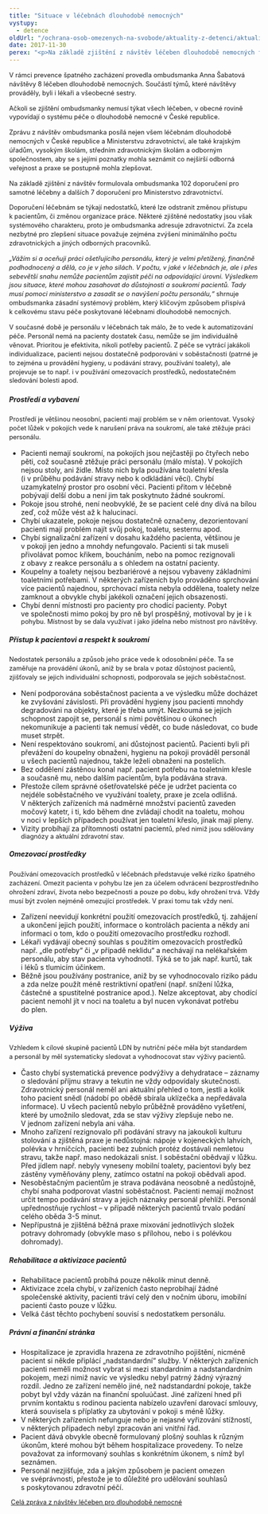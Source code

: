 ```yaml
---
title: "Situace v léčebnách dlouhodobě nemocných"
vystupy:
  - detence
oldUrl: "/ochrana-osob-omezenych-na-svobode/aktuality-z-detenci/aktuality-z-detenci-2017/situace-v-lecebnach-dlouhodobe-nemocnych-1/"
date: 2017-11-30
perex: "<p>Na základě zjištění z návštěv léčeben dlouhodobě nemocných formulovala ombudsmanka doporučení, která je třeba začít urychleně realizovat, aby se péče o pacienty zlepšila. Zejména v důsledku nedostatečného personálního zajištění může docházet k zásahům do důstojnosti a soukromí pacientů.</p>"
---
```


<!-- imported from the old website -->

<p style="line-height: 17.92px; font-size: 12.8px;">V rámci prevence špatného zacházení provedla ombudsmanka Anna Šabatová návštěvy 8 léčeben dlouhodobě nemocných. Součástí týmů, které návštěvy prováděly, byli i lékaři a všeobecné sestry.</p><p style="line-height: 17.92px; font-size: 12.8px;">Ačkoli se zjištění ombudsmanky nemusí týkat všech léčeben, v obecné rovině vypovídají o systému péče o dlouhodobě nemocné v České republice.</p><p style="line-height: 17.92px; font-size: 12.8px;">Zprávu z návštěv ombudsmanka posílá nejen všem léčebnám dlouhodobě nemocných v České republice a Ministerstvu zdravotnictví, ale také krajským úřadům, vysokým školám, středním zdravotnickým školám a odborným společnostem, aby se s jejími poznatky mohla seznámit co nejširší odborná veřejnost a praxe se postupně mohla zlepšovat.</p><p style="line-height: 17.92px; font-size: 12.8px;">Na základě zjištění z návštěv formulovala ombudsmanka 102 doporučení pro samotné léčebny a dalších 7 doporučení pro Ministerstvo zdravotnictví.</p><p style="line-height: 17.92px; font-size: 12.8px;">Doporučení léčebnám se týkají nedostatků, které lze odstranit změnou přístupu k pacientům, či změnou organizace práce. Některé zjištěné nedostatky jsou však systémového charakteru, proto je ombudsmanka adresuje zdravotnictví. Za zcela nezbytné pro zlepšení situace považuje zejména zvýšení minimálního počtu zdravotnických a jiných odborných pracovníků.</p><p style="line-height: 17.92px; font-size: 12.8px;"><i>„Vážím si a oceňuji práci ošetřujícího personálu, který je velmi přetížený, finančně podhodnocený a dělá, co je v jeho silách. V počtu, v jaké v léčebnách je, ale i přes sebevětší snahu nemůže pacientům zajistit péči na odpovídající úrovni. Výsledkem jsou situace, které mohou zasahovat do důstojnosti a soukromí pacientů. Tady musí pomoci ministerstvo a zasadit se o navýšení počtu personálu,“ </i>shrnuje ombudsmanka zásadní systémový problém, který klíčovým způsobem přispívá k celkovému stavu péče poskytované léčebnami dlouhodobě nemocných.</p><p style="line-height: 17.92px; font-size: 12.8px;">V současné době je personálu v léčebnách tak málo, že to vede k automatizování péče. Personál nemá na pacienty dostatek času, nemůže se jim individuálně věnovat. Prioritou je efektivita, nikoli potřeby pacientů. Z péče se vytrácí jakákoli individualizace, pacienti nejsou dostatečně podporováni v soběstačnosti (patrné je to zejména u provádění hygieny, u podávání stravy, používání toalety), ale projevuje se to např. i v používání omezovacích prostředků, nedostatečném sledování bolesti apod.</p><h5>Prostředí a vybavení</h5><p style="line-height: 17.92px; font-size: 12.8px;">Prostředí je většinou neosobní, pacienti mají problém se v něm orientovat. Vysoký počet lůžek v pokojích vede k narušení práva na soukromí, ale také ztěžuje práci personálu.</p><ul><li>Pacienti nemají soukromí, na pokojích jsou nejčastěji po čtyřech nebo pěti, což současně ztěžuje práci personálu (málo místa). V pokojích nejsou stoly, ani židle. Místo nich byla používána toaletní křesla (i v průběhu podávání stravy nebo k odkládání věcí). Chybí uzamykatelný prostor pro osobní věci. Pacienti přitom v léčebně pobývají delší dobu a není jim tak poskytnuto žádné soukromí.</li><li>Pokoje jsou strohé, není neobvyklé, že se pacient celé dny dívá na bílou zeď, což může vést až k halucinaci.</li><li>Chybí ukazatele, pokoje nejsou dostatečně označeny, dezorientovaní pacienti mají problém najít svůj pokoj, toaletu, sesternu apod.</li><li>Chybí signalizační zařízení v dosahu každého pacienta, většinou je v pokoji jen jedno a mnohdy nefungovalo. Pacienti si tak museli přivolávat pomoc křikem, boucháním, nebo na pomoc rezignovali z obavy z reakce personálu a s ohledem na ostatní pacienty.</li><li>Koupelny a toalety nejsou bezbariérové a nejsou vybaveny základními toaletními potřebami. V některých zařízeních bylo prováděno sprchování více pacientů najednou, sprchovací místa nebyla oddělena, toalety nelze zamknout a obvykle chybí jakékoli označení jejich obsazenosti.</li><li>Chybí denní místnosti pro pacienty pro chodící pacienty. Pobyt ve společnosti mimo pokoj by pro ně byl prospěšný, motivoval by je i <span style="background-color: initial; font-size: 12.8px;">k pohybu. Místnost by se dala využívat i jako jídelna nebo místnost pro návštěvy.</span></li></ul><h5>Přístup k pacientovi a respekt k soukromí</h5><p style="line-height: 17.92px; font-size: 12.8px;">Nedostatek personálu a způsob jeho práce vede k odosobnění péče. Ta se zaměřuje na provádění úkonů, aniž by se brala v potaz důstojnost pacientů, zjišťovaly se jejich individuální schopnosti, podporovala se jejich soběstačnost.</p><ul><li>Není podporována soběstačnost pacienta a ve výsledku může docházet ke zvyšování závislosti. Při provádění hygieny jsou pacienti mnohdy degradováni na objekty, které je třeba umýt. Nezkoumá se jejich schopnost zapojit se, personál s nimi povětšinou o úkonech nekomunikuje a pacienti tak nemusí vědět, co bude následovat, co bude muset strpět.</li><li>Není respektováno soukromí, ani důstojnost pacientů. Pacienti byli při převážení do koupelny obnaženi, hygienu na pokoji prováděl personál u všech pacientů najednou, takže leželi obnaženi na postelích.</li><li>Bez oddělení zástěnou konal např. pacient potřebu na toaletním křesle a současně mu, nebo dalším pacientům, byla podávána strava.</li><li>Přestože cílem správné ošetřovatelské péče je udržet pacienta co nejdéle soběstačného ve využívání toalety, praxe je zcela odlišná. V některých zařízeních má nadměrné množství pacientů zaveden močový katetr, i ti, kdo během dne zvládají chodit na toaletu, mohou v noci v lepších případech používat jen toaletní křeslo, jinak mají pleny.</li><li>Vizity probíhají za přítomnosti ostatní pacien<span style="background-color: initial; font-size: 12.8px;">tů, před nimiž jsou sdělovány diagnózy a aktuální zdravotní stav.</span></li></ul><h5>Omezovací prostředky</h5><p style="line-height: 17.92px; font-size: 12.8px;">Používání omezovacích prostředků v léčebnách představuje velké riziko špatného zacházení. Omezit pacienta v pohybu lze jen za účelem odvrácení bezprostředního ohrožení zdraví, života nebo bezpečnosti a pouze po dobu, kdy ohrožení trvá. Vždy musí být zvolen nejméně omezující prostředek. V praxi tomu tak vždy není.</p><ul><li>Zařízení neevidují konkrétní použití omezovacích prostředků, tj. zahájení a ukončení jejich použití, informace o kontrolách pacienta a někdy ani informaci o tom, kdo o použití omezovacího prostředku rozhodl.</li><li>Lékaři vydávají obecný souhlas s použitím omezovacích prostředků např. „dle potřeby“ či „v případě neklidu“ a nechávají na nelékařském personálu, aby stav pacienta vyhodnotil. Týká se to jak např. kurtů, tak i léků s tlumicím účinkem.</li><li>Běžně jsou používány postranice, aniž by se vyhodnocovalo riziko pádu a zda nelze použít méně restriktivní opatření (např. snížení lůžka, částečné a spustitelné postranice apod.). Nelze akceptovat, aby chodící pacient nemohl jít v noci na toaletu a byl nucen vykonávat potřebu do plen.</li></ul><h5>Výživa</h5><p style="line-height: 17.92px; font-size: 12.8px;">Vzhledem k cílové skupině pacientů LDN by nutriční péče měla být standardem a personál by měl systematicky sledovat a vyhodnocovat stav výživy pacientů.</p><ul><li>Často chybí systematická prevence podvýživy a dehydratace – záznamy o sledování příjmu stravy a tekutin ne vždy odpovídaly skutečnosti. Zdravotnický personál neměl ani aktuální přehled o tom, jestli a kolik toho pacient snědl (nádobí po obědě sbírala uklízečka a nepředávala informace). U všech pacientů nebylo průběžně prováděno vyšetření, které by umožnilo sledovat, zda se stav výživy zlepšuje nebo ne. V jednom zařízení nebyla ani váha.</li><li>Mnoho zařízení rezignovalo při podávání stravy na jakoukoli kulturu stolování a zjištěná praxe je nedůstojná: nápoje v kojeneckých lahvích, polévka v hrníčcích, pacienti bez zubních protéz dostávali nemletou stravu, takže např. maso nedokázali sníst. I soběstační obědvají v lůžku. Před jídlem např. nebyly vyneseny mobilní toalety, pacientovi byly bez zástěny vyměňovány pleny, zatímco ostatní na pokoji obědvali apod.</li><li>Nesoběstačným pacientům je strava podávána neosobně a nedůstojně, chybí snaha podporovat vlastní soběstačnost. Pacienti nemají možnost určit tempo podávání stravy a jejich náznaky personál přehlíží. Personál upřednostňuje rychlost – v případě některých pacientů trvalo podání celého oběda 3-5 minut.</li><li>Nepřípustná je zjištěná běžná praxe mixování jednotlivých složek potravy dohromady (obvykle maso s přílohou, nebo i s polévkou dohromady).</li></ul><h5>Rehabilitace a aktivizace pacientů</h5><ul><li>Rehabilitace pacientů probíhá pouze několik minut denně.</li><li>Aktivizace zcela chybí, v zařízeních často neprobíhají žádné společenské aktivity, pacienti tráví celý den v nočním úboru, imobilní pacienti často pouze v lůžku.</li><li>Velká část těchto pochybení souvisí s nedostatkem personálu.</li></ul><h5>Právní a finanční stránka</h5><ul><li>Hospitalizace je zpravidla hrazena ze zdravotního pojištění, nicméně pacient si někde připlácí „nadstandardní“ služby. V některých zařízeních pacienti neměli možnost vybrat si mezi standardním a nadstandardním pokojem, mezi nimiž navíc ve výsledku nebyl patrný žádný výrazný rozdíl. Jedno ze zařízení nemělo jiné, než nadstandardní pokoje, takže pobyt byl vždy vázán na finanční spoluúčast. Jiné zařízení hned při prvním kontaktu s rodinou pacienta nabízelo uzavření darovací smlouvy, která souvisela s příplatky za ubytování v pokoji s méně lůžky.</li><li>V některých zařízeních nefunguje nebo je nejasné vyřizování stížností, v některých případech nebyl zpracován ani vnitřní řád.</li><li>Pacient dává obvykle obecně formulovaný plošný souhlas k různým úkonům, které mohou být během hospitalizace provedeny. To nelze považovat za informovaný souhlas s konkrétním úkonem, s nímž byl seznámen.</li><li>Personál nezjišťuje, zda a jakým způsobem je pacient omezen ve svéprávnosti, přestože je to důležité pro udělování souhlasů s poskytovanou zdravotní péčí.</li></ul><span style="font-size: 12.8px;"> <a href="/uploads-import/ESO/LDN_souhrnna_zprava_2017_web.pdf" target="_blank">Celá zpráva z návštěv léčeben pro dlouhodobě nemocné</a></span>
